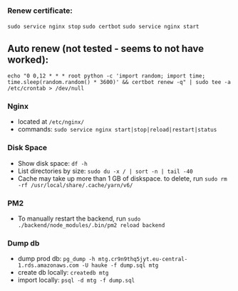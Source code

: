 ### Renew certificate:

`sudo service nginx stop`
`sudo certbot`
`sudo service nginx start`

## Auto renew (not tested - seems to not have worked):

`echo "0 0,12 * * * root python -c 'import random; import time; time.sleep(random.random() * 3600)' && certbot renew -q" | sudo tee -a /etc/crontab > /dev/null`

### Nginx

- located at `/etc/nginx/`
- commands: `sudo service nginx start|stop|reload|restart|status`

### Disk Space

- Show disk space: `df -h`
- List directories by size: `sudo du -x / | sort -n | tail -40`
- Cache may take up more than 1 GB of diskspace. to delete, run `sudo rm -rf /usr/local/share/.cache/yarn/v6/`

### PM2

- To manually restart the backend, run `sudo ./backend/node_modules/.bin/pm2 reload backend`

### Dump db

- dump prod db: `pg_dump -h mtg.cr9n9thq5jyt.eu-central-1.rds.amazonaws.com -U hauke -f dump.sql mtg`
- create db locally: `createdb mtg`
- import locally: `psql -d mtg -f dump.sql`

